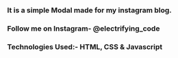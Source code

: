 ### It is a simple Modal made for my instagram blog.

### Follow me on Instagram- @electrifying_code

### Technologies Used:- HTML, CSS & Javascript